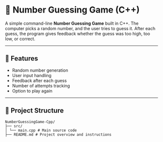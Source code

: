 # 🎯 Number Guessing Game (C++)

A simple command-line **Number Guessing Game** built in C++. The computer picks a random number, and the user tries to guess it. After each guess, the program gives feedback whether the guess was too high, too low, or correct.

---

## 🧠 Features

- Random number generation
- User input handling
- Feedback after each guess
- Number of attempts tracking
- Option to play again

---

## 📁 Project Structure

```
NumberGuessingGame-Cpp/
├── src/
│ └── main.cpp # Main source code
├── README.md # Project overview and instructions
```

